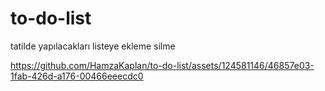 # to-do-list
tatilde yapılacakları listeye ekleme silme


https://github.com/HamzaKaplan/to-do-list/assets/124581146/46857e03-1fab-426d-a176-00466eeecdc0

